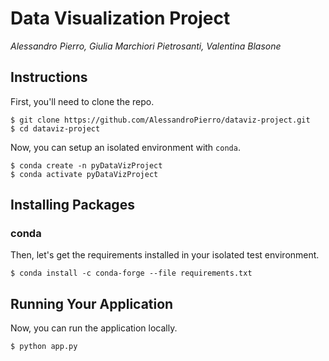 Data Visualization Project
============
*Alessandro Pierro, Giulia Marchiori Pietrosanti, Valentina Blasone*


Instructions
------------

First, you'll need to clone the repo.

    $ git clone https://github.com/AlessandroPierro/dataviz-project.git
    $ cd dataviz-project

Now, you can setup an isolated environment with `conda`.

    $ conda create -n pyDataVizProject
    $ conda activate pyDataVizProject

Installing Packages
--------------------

### conda

Then, let's get the requirements installed in your isolated test
environment.

    $ conda install -c conda-forge --file requirements.txt


Running Your Application
------------------------

Now, you can run the application locally.

    $ python app.py

